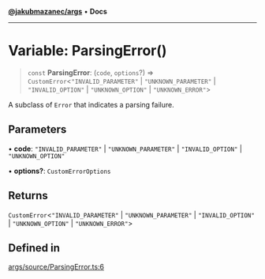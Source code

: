 [**@jakubmazanec/args**](../README.md) • **Docs**

---

# Variable: ParsingError()

> `const` **ParsingError**: (`code`, `options`?) => `CustomError`\<`"INVALID_PARAMETER"` \|
> `"UNKNOWN_PARAMETER"` \| `"INVALID_OPTION"` \| `"UNKNOWN_OPTION"` \| `"UNKNOWN_ERROR"`\>

A subclass of `Error` that indicates a parsing failure.

## Parameters

• **code**: `"INVALID_PARAMETER"` \| `"UNKNOWN_PARAMETER"` \| `"INVALID_OPTION"` \|
`"UNKNOWN_OPTION"`

• **options?**: `CustomErrorOptions`

## Returns

`CustomError`\<`"INVALID_PARAMETER"` \| `"UNKNOWN_PARAMETER"` \| `"INVALID_OPTION"` \|
`"UNKNOWN_OPTION"` \| `"UNKNOWN_ERROR"`\>

## Defined in

[args/source/ParsingError.ts:6](https://github.com/jakubmazanec/tools/blob/053e1fea9cfce27a70a78b00a30cdd281cb0a72b/packages/args/source/ParsingError.ts#L6)

